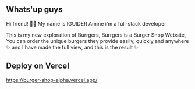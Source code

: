 ## Whats'up guys

Hi friend! ️👋🏼 My name is IGUIDER Amine i'm a full-stack developer

This is my new exploration of Burrgers, Burrgers is a Burger Shop Website, You can order the unique burgers they provide easily, quickly and anywhere ✨ and I have made the full view, and this is the result ✨

## Deploy on Vercel

https://burger-shop-alpha.vercel.app/

<!-- npx create-next-app@latest --typescript ./ -->
<!-- https://react-icons.github.io/react-icons/icons?name=ai -->
<!-- https://dribbble.com/shots/19223887-Jacks-Burger-Shop-Landing-Page -->
<!-- https://cdn.dribbble.com/userupload/3358148/file/original-4622898fb425accb276669f05bbb5f67.png?compress=1&resize=752x -->
